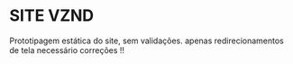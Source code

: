 # SITE VZND
Prototipagem estática do site, sem validações. apenas redirecionamentos de tela 
necessário correções !!